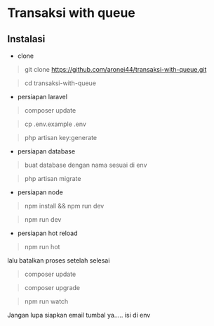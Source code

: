 # Transaksi with queue

## Instalasi

- clone
> git clone https://github.com/aronei44/transaksi-with-queue.git

> cd transaksi-with-queue

- persiapan laravel

> composer update

> cp .env.example .env

> php artisan key:generate

- persiapan database

> buat database dengan nama sesuai di env

> php artisan migrate

- persiapan node

> npm install && npm run dev

> npm run dev

- persiapan hot reload

> npm run hot 

lalu batalkan proses setelah selesai

> composer update

> composer upgrade

> npm run watch

Jangan lupa siapkan email tumbal ya..... isi di env
